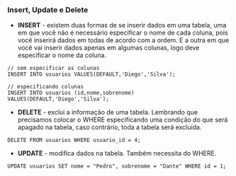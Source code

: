 ### Insert, Update e Delete  

* **INSERT** - existem duas formas de se inserir dados em uma tabela, uma em que você não é necessário especificar o nome de cada coluna, pois você inserirá dados em todas de acordo com a ordem. E a outra em que você vai inserir dados apenas em algumas colunas, logo deve especificar o nome da coluna.  

~~~
// sem especificar as colunas
INSERT INTO usuarios VALUES(DEFAULT,'Diego','Silva');  

// especificando colunas
INSERT INTO usuarios (id,nome,sobrenome) VALUES(DEFAULT,'Diego','Silva');
~~~  

* **DELETE** - exclui a informação de uma tabela. Lembrando que precisamos colocar o WHERE especificando uma condição do que será apagado na tabela, caso contrário, toda a tabela será excluída.  
~~~
DELETE FROM usuarios WHERE usuario_id = 4;
~~~  

* **UPDATE** - modifica dados na tabela. Também necessita do WHERE.  
~~~
UPDATE usuarios SET nome = "Pedro", sobrenome = "Dante" WHERE id = 1;
~~~